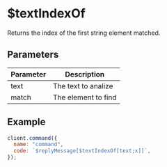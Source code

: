 # $textIndexOf

Returns the index of the first string element matched.

## Parameters

| Parameter | Description         |
| --------- | ------------------- |
| text      | The text to analize |
| match     | The element to find |

## Example

```javascript
client.command({
  name: "command",
  code: `$replyMessage[$textIndexOf[text;x]]`,
});
```
